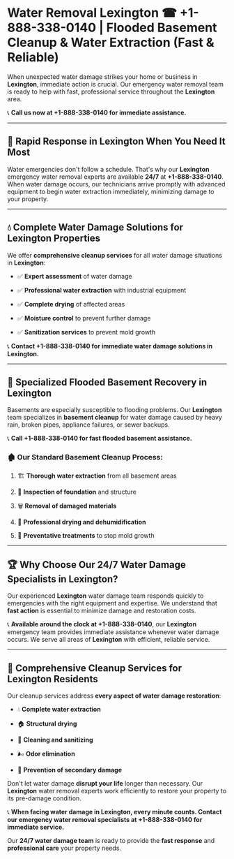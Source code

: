 # Water Removal Lexington ☎ +1-888-338-0140 | Flooded Basement Cleanup & Water Extraction (Fast & Reliable)

When unexpected water damage strikes your home or business in **Lexington**, immediate action is crucial. Our emergency water removal team is ready to help with fast, professional service throughout the **Lexington** area. 

📞 **Call us now at +1-888-338-0140 for immediate assistance.**
---
## 🚀 Rapid Response in Lexington When You Need It Most
Water emergencies don't follow a schedule. That's why our **Lexington** emergency water removal experts are available **24/7** at **+1-888-338-0140**. When water damage occurs, our technicians arrive promptly with advanced equipment to begin water extraction immediately, minimizing damage to your property.
---
## 💧 Complete Water Damage Solutions for Lexington Properties
We offer **comprehensive cleanup services** for all water damage situations in **Lexington**:
- ✅ **Expert assessment** of water damage  
- ✅ **Professional water extraction** with industrial equipment  
- ✅ **Complete drying** of affected areas  
- ✅ **Moisture control** to prevent further damage  
- ✅ **Sanitization services** to prevent mold growth  
📞 **Contact +1-888-338-0140 for immediate water damage solutions in Lexington.**
---
## 🌊 Specialized Flooded Basement Recovery in Lexington
Basements are especially susceptible to flooding problems. Our **Lexington** team specializes in **basement cleanup** for water damage caused by heavy rain, broken pipes, appliance failures, or sewer backups. 
📞 **Call +1-888-338-0140 for fast flooded basement assistance.**
### 🏚️ Our Standard Basement Cleanup Process:
1. 🏗️ **Thorough water extraction** from all basement areas  
2. 🔎 **Inspection of foundation** and structure  
3. 🗑️ **Removal of damaged materials**  
4. 💨 **Professional drying and dehumidification**  
5. 🚫 **Preventative treatments** to stop mold growth  
---
## 🏆 Why Choose Our 24/7 Water Damage Specialists in Lexington?
Our experienced **Lexington** water damage team responds quickly to emergencies with the right equipment and expertise. We understand that **fast action** is essential to minimize damage and restoration costs.
📞 **Available around the clock at +1-888-338-0140**, our **Lexington** emergency team provides immediate assistance whenever water damage occurs. We serve all areas of **Lexington** with efficient, reliable service.
---
## 🧹 Comprehensive Cleanup Services for Lexington Residents
Our cleanup services address **every aspect of water damage restoration**:
- 💧 **Complete water extraction**  
- 🏠 **Structural drying**  
- 🧼 **Cleaning and sanitizing**  
- 🌬️ **Odor elimination**  
- 🚫 **Prevention of secondary damage**  
Don't let water damage **disrupt your life** longer than necessary. Our **Lexington** water removal experts work efficiently to restore your property to its pre-damage condition.
📞 **When facing water damage in Lexington, every minute counts. Contact our emergency water removal specialists at +1-888-338-0140 for immediate service.**
Our **24/7 water damage team** is ready to provide the **fast response** and **professional care** your property needs.
